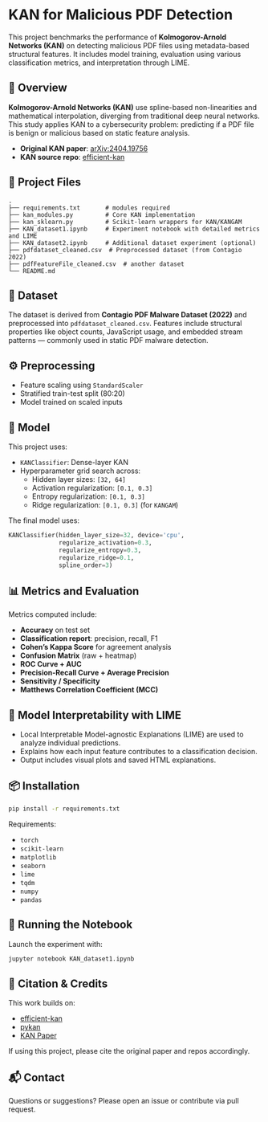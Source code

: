 # KAN for Malicious PDF Detection

This project benchmarks the performance of **Kolmogorov-Arnold Networks (KAN)** on detecting malicious PDF files using metadata-based structural features. It includes model training, evaluation using various classification metrics, and interpretation through LIME.

## 📘 Overview

**Kolmogorov-Arnold Networks (KAN)** use spline-based non-linearities and mathematical interpolation, diverging from traditional deep neural networks. This study applies KAN to a cybersecurity problem: predicting if a PDF file is benign or malicious based on static feature analysis.

- **Original KAN paper**: [arXiv:2404.19756](https://arxiv.org/abs/2404.19756)
- **KAN source repo**: [efficient-kan](https://github.com/Blealtan/efficient-kan)

## 📁 Project Files

```
.
├── requirements.txt       # modules required 
├── kan_modules.py         # Core KAN implementation
├── kan_sklearn.py         # Scikit-learn wrappers for KAN/KANGAM
├── KAN_dataset1.ipynb     # Experiment notebook with detailed metrics and LIME
├── KAN_dataset2.ipynb     # Additional dataset experiment (optional)
├── pdfdataset_cleaned.csv  # Preprocessed dataset (from Contagio 2022)
├── pdfFeatureFile_cleaned.csv  # another dataset
└── README.md
```

## 🧪 Dataset

The dataset is derived from **Contagio PDF Malware Dataset (2022)** and preprocessed into `pdfdataset_cleaned.csv`. Features include structural properties like object counts, JavaScript usage, and embedded stream patterns — commonly used in static PDF malware detection.


## ⚙️ Preprocessing

- Feature scaling using `StandardScaler`
- Stratified train-test split (80:20)
- Model trained on scaled inputs

## 🧠 Model

This project uses:

- `KANClassifier`: Dense-layer KAN
- Hyperparameter grid search across:
  - Hidden layer sizes: `[32, 64]`
  - Activation regularization: `[0.1, 0.3]`
  - Entropy regularization: `[0.1, 0.3]`
  - Ridge regularization: `[0.1, 0.3]` (for `KANGAM`)

The final model uses:
```python
KANClassifier(hidden_layer_size=32, device='cpu',
              regularize_activation=0.3,
              regularize_entropy=0.3,
              regularize_ridge=0.1,
              spline_order=3)
```

## 📊 Metrics and Evaluation

Metrics computed include:

- **Accuracy** on test set
- **Classification report**: precision, recall, F1
- **Cohen’s Kappa Score** for agreement analysis
- **Confusion Matrix** (raw + heatmap)
- **ROC Curve + AUC**
- **Precision-Recall Curve + Average Precision**
- **Sensitivity / Specificity**
- **Matthews Correlation Coefficient (MCC)**

## 🧠 Model Interpretability with LIME

- Local Interpretable Model-agnostic Explanations (LIME) are used to analyze individual predictions.
- Explains how each input feature contributes to a classification decision.
- Output includes visual plots and saved HTML explanations.

## 📦 Installation

```bash
pip install -r requirements.txt
```

Requirements:
- `torch`
- `scikit-learn`
- `matplotlib`
- `seaborn`
- `lime`
- `tqdm`
- `numpy`
- `pandas`

## 🚀 Running the Notebook

Launch the experiment with:

```bash
jupyter notebook KAN_dataset1.ipynb
```

## 📝 Citation & Credits

This work builds on:

- [efficient-kan](https://github.com/Blealtan/efficient-kan)
- [pykan](https://github.com/KindXiaoming/pykan)
- [KAN Paper](https://arxiv.org/abs/2404.19756)

If using this project, please cite the original paper and repos accordingly.

## 📬 Contact

Questions or suggestions? Please open an issue or contribute via pull request.
